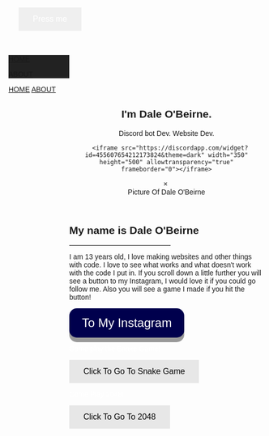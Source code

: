  <html>


<html>
<head>
<meta name="viewport" content="width=device-width, initial-scale=1">
<style>
.btn {
    border: none;
    color: white;
    padding: 14px 28px;
    font-size: 16px;
    cursor: pointer;
}



.info {background-color: #2196F3;} /* Blue */
.info:hover {background: #0b7dda;}




</style>
</head>
<body>




</body>
</html>

<html>
<head>
<meta name="viewport" content="width=device-width, initial-scale=1">
<style>
#overlay {
    position: fixed;
    display: none;
    width: 100%;
    height: 100%;
    top: 0;
    left: 0;
    right: 0;
    bottom: 0;
    background-color: rgba(0,0,0,0.5);
    z-index: 2;
    cursor: pointer;
}

#text{
    position: absolute;
    top: 50%;
    left: 50%;
    font-size: 50px;
    color: white;
    transform: translate(-50%,-50%);
    -ms-transform: translate(-50%,-50%);
}
</style>
</head>
<body>

<div id="overlay" onclick="off()">
  <div id="text">GIMME YOUR TICKET!</div>
</div>

<div style="padding:20px">
  
  <button  class="btn info" onclick="on()" align="center">Press me</button>
</div>

<script>
function on() {
    document.getElementById("overlay").style.display = "block";
}

function off() {
    document.getElementById("overlay").style.display = "none";
}
</script>
     
</body>
</html> 

  
 <title>SGFS</title>
<meta charset="UTF-8">
<meta name="viewport" content="width=device-width, initial-scale=1">
<link rel="stylesheet" href="https://www.w3schools.com/w3css/4/w3.css">
<link rel="stylesheet" href="https://fonts.googleapis.com/css?family=Montserrat">
<style>
body, h1,h2,h3,h4,h5,h6 {font-family: "Montserrat", sans-serif}
.w3-row-padding img {margin-bottom: 12px}
/* Set the width of the sidebar to 120px */
.w3-sidebar {width: 120px;background: #222;}
/* Add a left margin to the "page content" that matches the width of the sidebar (120px) */
#main {margin-left: 120px}
/* Remove margins from "page content" on small screens */
@media only screen and (max-width: 600px) {#main {margin-left: 0}}
</style>
<body class="w3-black">

<!-- Icon Bar (Sidebar - hidden on small screens) -->
<nav class="w3-sidebar w3-bar-block w3-small w3-hide-small w3-center">
  <!-- Avatar image in top left corner -->

   <a href="#" class="w3-bar-item w3-button w3-padding-large w3-black">
    <i class="fa fa-home w3-xxlarge"></i>
    <p>HOME</p>
  </a>
  <a href="#about" class="w3-bar-item w3-button w3-padding-large w3-black">
    <i class="fa fa-user w3-xxlarge"></i>
    <p>ABOUT</p>
  </a>
  
</nav>

<!-- Navbar on small screens (Hidden on medium and large screens) -->
 <div class="w3-top w3-hide-large w3-hide-medium" id="myNavbar">
  <div class="w3-bar w3-black w3-opacity w3-hover-opacity-off w3-center w3-small">
    <a href="#" class="w3-bar-item w3-button" style="width:25% !important">HOME</a>
    <a href="#about" class="w3-bar-item w3-button" style="width:25% !important">ABOUT</a>
  </div>
</div>

<!-- Page Content -->
<div class="w3-padding-large" id="main">
  <!-- Header/Home -->
  <header class="w3-container w3-padding-32 w3-center w3-black" id="home">
    <h2 class="w3-jumbo"><span class="w3-hide-small">I'm</span> Dale O'Beirne.</h2>
    <p>Discord bot Dev. Website Dev.</p>
    <html>
      
      <iframe src="https://discordapp.com/widget?id=455607654212173824&theme=dark" width="350" height="500" allowtransparency="true" frameborder="0"></iframe>
      
<head>
<meta name="viewport" content="width=device-width, initial-scale=1">
<style>
body {font-family: Arial, Helvetica, sans-serif;}

#myImg {
    border-radius: 5px;
    cursor: pointer;
    transition: 0.3s;
}

#myImg:hover {opacity: 0.7;}

/* The Modal (background) */
.modal {
    display: none; /* Hidden by default */
    position: fixed; /* Stay in place */
    z-index: 1; /* Sit on top */
    padding-top: 100px; /* Location of the box */
    left: 0;
    top: 0;
    width: 100%; /* Full width */
    height: 100%; /* Full height */
    overflow: auto; /* Enable scroll if needed */
    background-color: rgb(0,0,0); /* Fallback color */
    background-color: rgba(0,0,0,0.9); /* Black w/ opacity */
}

/* Modal Content (image) */
.modal-content {
    margin: auto;
    display: block;
    width: 80%;
    max-width: 700px;
}

/* Caption of Modal Image */
#caption {
    margin: auto;
    display: block;
    width: 80%;
    max-width: 700px;
    text-align: center;
    color: #ccc;
    padding: 10px 0;
    height: 150px;
}

/* Add Animation */
.modal-content, #caption {    
    -webkit-animation-name: zoom;
    -webkit-animation-duration: 0.6s;
    animation-name: zoom;
    animation-duration: 0.6s;
}

@-webkit-keyframes zoom {
    from {-webkit-transform:scale(0)} 
    to {-webkit-transform:scale(1)}
}

@keyframes zoom {
    from {transform:scale(0)} 
    to {transform:scale(1)}
}

/* The Close Button */
.close {
    position: absolute;
    top: 15px;
    right: 35px;
    color: #f1f1f1;
    font-size: 40px;
    font-weight: bold;
    transition: 0.3s;
}

.close:hover,
.close:focus {
    color: #bbb;
    text-decoration: none;
    cursor: pointer;
}

/* 100% Image Width on Smaller Screens */
@media only screen and (max-width: 700px){
    .modal-content {
        width: 100%;
    }
}
</style>
</head>
<body>


<!-- The Modal -->
<div id="myModal" class="modal">
  <span class="close">&times;</span>
  <img class="modal-content" id="img01">
  <div id="caption">Picture Of Dale O'Beirne</div>
</div>

<script>
// Get the modal
var modal = document.getElementById('myModal');

// Get the image and insert it inside the modal - use its "alt" text as a caption
var img = document.getElementById('myImg');
var modalImg = document.getElementById("img01");
var captionText = document.getElementById("caption");
img.onclick = function(){
    modal.style.display = "block";
    modalImg.src = this.src;
    captionText.innerHTML = this.alt;
}

// Get the <span> element that closes the modal
var span = document.getElementsByClassName("close")[0];

// When the user clicks on <span> (x), close the modal
span.onclick = function() { 
    modal.style.display = "none";
}
</script>

</body>
</html>
  </header>

  <!-- About Section -->
  <div class="w3-content w3-justify w3-text-grey w3-padding-64" id="about">
    <h2 class="w3-text-light-grey">My name is Dale O'Beirne</h2>
    <hr style="width:200px" class="w3-opacity">
    <p>I am 13 years old, I love making websites and other things with code. I love to see what works and what doesn't work with the code I put in. If you scroll down a little further you will see a button to my Instagram, I would love it if you could go follow me. Also you will see a game I made if you hit the button!</p>
    <html>
<head>
<meta name="viewport" content="width=device-width, initial-scale=1">
<style>
.button {
  padding: 15px 25px;
  font-size: 24px;
  text-align: center;
  cursor: pointer;
  outline: none;
  color: #fff;
  background-color: #00004d;
  border: none;
  border-radius: 15px;
  box-shadow: 0 9px #999;
}
.button:hover {background-color: #000033}
.button:active {
  background-color: #000033;
  box-shadow: 0 5px #666;
  transform: translateY(4px);
}
</style>
</head>
<body>

<a href="https://www.instagram.com/daleobeirne_real/"><button class="button"> To My Instagram</button> </a>



<p>           </p>

  <p style="color:white;">Come play the Snake Game!</p>

   <html>
<head>
<meta name="viewport" content="width=device-width, initial-scale=1">
<style>
.btn {
    border: none;
    color: white;
    padding: 14px 28px;
    font-size: 16px;
    cursor: pointer;
}
.default {background-color: #e7e7e7; color: black;} /* Gray */ 
.default:hover {background: #ddd;}
</style>
</head>
<body>


  <a href="login.html"> <button class="btn default">Click To Go To Snake Game</button> </a>

</body>
</html>

<p>              </p>
<p style="color:white;">Come Play 2048!</p>

<html>
<head>
<meta name="viewport" content="width=device-width, initial-scale=1">
<style>
.btn {
    border: none;
    color: white;
    padding: 14px 28px;
    font-size: 16px;
    cursor: pointer;
}
.default {background-color: #e7e7e7; color: black;} /* Gray */ 
.default:hover {background: #ddd;}
</style>
</head>
<body>


   <a href="about.html"> <button class="btn default">Click To Go To 2048</button> </a>

</body>
</html>

